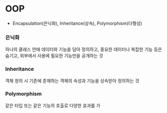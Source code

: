  # OOP
 - Encapsulation(은닉화), Inheritance(상속), Polymorphism(다형성)
 ### 은닉화
 하나의 클래스 안에 데이터와 기능을 담아 정의하고, 중요한 데이터나 복잡한 기능 등은 숨기고, 외부에서 사용에 필요한 기능만을 공개하는 것
 ### Inheritance
 객체 정의 시 기존에 존재하는 객체의 속성과 기능을 상속받아 정의하는 것
 ### Polymorphism
 같은 타입 또는 같은 기능의 호출로 다양한 효과를 가
 
 
 